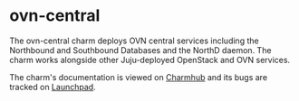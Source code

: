 # ovn-central

The ovn-central charm deploys OVN central services including the Northbound and Southbound Databases and the NorthD daemon. The charm works alongside other Juju-deployed OpenStack and OVN services.

The charm's documentation is viewed on [Charmhub][charm-docs] and its bugs are tracked on [Launchpad][charm-bugs].

<!-- LINKS -->

[charm-docs]: https://charmhub.io/ovn-central
[charm-bugs]: https://bugs.launchpad.net/charm-ovn-central/+filebug

